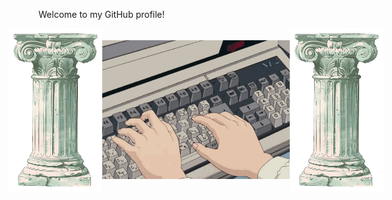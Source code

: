 <p>Welcome to my GitHub profile!</p>
<div style="display: flex; justify-content: center; align-items: center;">
    <img src="./img/rock.png" alt="rock" width="150"/>
    <img src="./img/keyboard.gif" alt="keyboard" width="300"/>
    <img src="./img/rock.png" alt="rock" width="150"/>
</div>
